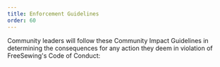 ```yaml
---
title: Enforcement Guidelines
order: 60
---
```


Community leaders will follow these Community Impact Guidelines
in determining the consequences for any action they deem
in violation of FreeSewing's Code of Conduct:

<ReadMore />

